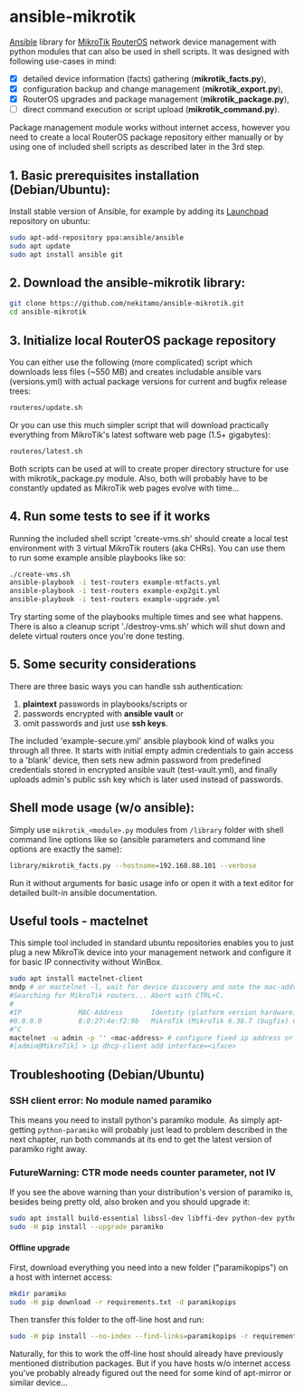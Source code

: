 # ansible-mikrotik
[Ansible](https://www.ansible.com/) library for [MikroTik](https://mikrotik.com/) [RouterOS](https://mikrotik.com/software) network device management with python modules that can also be used in shell scripts. It was designed with following use-cases in mind:
- [x] detailed device information (facts) gathering (**mikrotik_facts.py**),
- [x] configuration backup and change management (**mikrotik_export.py**),
- [x] RouterOS upgrades and package management (**mikrotik_package.py**),
- [ ] direct command execution or script upload (**mikrotik_command.py**).

Package management module works without internet access, however you need to create a local RouterOS package repository either manually or by using one of included shell scripts as described later in the 3rd step.
## 1. Basic prerequisites installation (Debian/Ubuntu):
Install stable version of Ansible, for example by adding its [Launchpad](https://launchpad.net/~ansible/+archive/ubuntu/ansible) repository on ubuntu:
```sh
sudo apt-add-repository ppa:ansible/ansible
sudo apt update
sudo apt install ansible git
```
## 2. Download the ansible-mikrotik library:
```sh
git clone https://github.com/nekitamo/ansible-mikrotik.git
cd ansible-mikrotik
```
## 3. Initialize local RouterOS package repository
You can either use the following (more complicated) script which downloads less files (~550 MB) and creates includable ansible vars (versions.yml) with actual package versions for current and bugfix release trees:
```sh
routeros/update.sh
```
Or you can use this much simpler script that will download practically everything from MikroTik's latest software web page (1.5+ gigabytes):
```sh
routeros/latest.sh
```
Both scripts can be used at will to create proper directory structure for use with mikrotik_package.py module. Also, both will probably have to be constantly updated as MikroTik web pages evolve with time...
## 4. Run some tests to see if it works
Running the included shell script 'create-vms.sh' should create a local test environment with 3 virtual MikroTik routers (aka CHRs). You can use them to run some example ansible playbooks like so:
```sh
./create-vms.sh
ansible-playbook -i test-routers example-mtfacts.yml
ansible-playbook -i test-routers example-exp2git.yml
ansible-playbook -i test-routers example-upgrade.yml
```
Try starting some of the playbooks multiple times and see what happens. There is also a cleanup script './destroy-vms.sh' which will shut down and delete virtual routers once you're done testing.
## 5. Some security considerations
There are three basic ways you can handle ssh authentication:
1. **plaintext** passwords in playbooks/scripts or
2. passwords encrypted with **ansible vault** or
3. omit passwords and just use **ssh keys**.

The included 'example-secure.yml' ansible playbook kind of walks you through all three. It starts with initial empty admin credentials to gain access to a 'blank' device, then sets new admin password from predefined credentials stored in encrypted ansible vault (test-vault.yml), and finally uploads admin's public ssh key which is later used instead of passwords.
## Shell mode usage (w/o ansible):
Simply use `mikrotik_<module>.py` modules from `/library` folder with shell command line options like so (ansible parameters and command line options are exactly the same):
```sh
library/mikrotik_facts.py --hostname=192.168.88.101 --verbose
```
Run it without arguments for basic usage info or open it with a text editor for detailed built-in ansible documentation.
## Useful tools - mactelnet
This simple tool included in standard ubuntu repositories enables you to just plug a new MikroTik device into your management network and configure it for basic IP connectivity without WinBox.
```sh
sudo apt install mactelnet-client
mndp # or mactelnet -l, wait for device discovery and note the mac-address and port:
#Searching for MikroTik routers... Abort with CTRL+C.
#
#IP              MAC-Address       Identity (platform version hardware) uptime
#0.0.0.0         8:0:27:4e:f2:9b   MikroTik (MikroTik 6.38.7 (bugfix) CHR)  up 0 days 0 hours   ether1
#^C
mactelnet -u admin -p '' <mac-address> # configure fixed ip address or dhcp-client via CLI:
#[admin@MikroTik] > ip dhcp-client add interface=<iface>
```
## Troubleshooting (Debian/Ubuntu)
### SSH client error: No module named paramiko
This means you need to install python's paramiko module. As simply apt-getting `python-paramiko` will probably just lead to problem described in the next chapter, run both commands at its end to get the latest version of paramiko right away. 
### FutureWarning: CTR mode needs counter parameter, not IV
If you see the above warning than your distribution's version of paramiko is, besides being pretty old, also broken and you should upgrade it:
```sh
sudo apt install build-essential libssl-dev libffi-dev python-dev python-pip
sudo -H pip install --upgrade paramiko
```
#### Offline upgrade
First, download everything you need into a new folder ("paramikopips") on a host with internet access:
```sh
mkdir paramiko
sudo -H pip download -r requirements.txt -d paramikopips
```
Then transfer this folder to the off-line host and run:
```sh
sudo -H pip install --no-index --find-links=paramikopips -r requirements.txt
```
Naturally, for this to work the off-line host should already have previously mentioned distribution packages. But if you have hosts w/o internet access you've probably already figured out the need for some kind of apt-mirror or similar device...